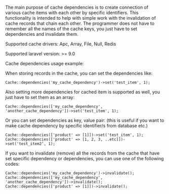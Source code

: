 The main purpose of cache dependencies is to create connection of various cache items with each other by specific identifiers. This functionality is intended to help with simple work with the invalidation of cache records that chain each other. The programmer does not have to remember all the names of the cache keys, you just have to set dependencies and invalidate them.

Supported cache drivers: Apc, Array, File, Null, Redis

Supported laravel version: >= 9.0


Cache dependencies usage example:

When storing records in the cache, you can set the dependencies like:

```
Cache::dependencies('my_cache_dependency')->set('test_item', 1);
```

Also setting more dependencies for cached item is supported as well, you just have to set them as an array:

```
Cache::dependencies(['my_cache_dependency', 'another_cache_dependency'])->set('test_item', 1);
```

Or you can set dependencies as key, value pair: (this is useful if you want to make cache dependency by specific identifier/s from database etc.)

```
Cache::dependencies(['product' => [1]])->set('test_item', 1);
Cache::dependencies(['product' => [1, 2, 3, ..etc]])->set('test_item2’, 1);
```

If you want to invalidate (remove) all the records from the cache that have set specific dependency or dependencies, you can use one of the following codes:

```
Cache::dependencies('my_cache_dependency')->invalidate();
Cache::dependencies(['my_cache_dependency', 'another_cache_dependency'])->invalidate();
Cache::dependencies(['product' => [1]])->invalidate();
```
